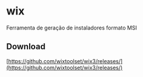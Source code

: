 # wix
Ferramenta de geração de instaladores formato MSI

## Download
[https://github.com/wixtoolset/wix3/releases/](https://github.com/wixtoolset/wix3/releases/)


